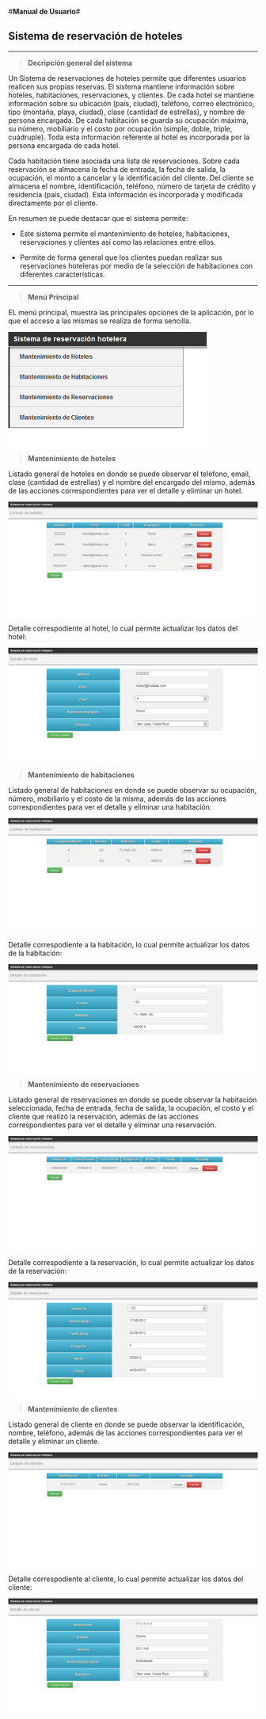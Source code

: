 #**Manual de Usuario**#

## Sistema de reservación de hoteles ##

----------

> **Decripción general del sistema**

Un Sistema de reservaciones de hoteles permite que diferentes usuarios realicen sus propias reservas. El sistema mantiene información sobre hoteles, habitaciones, reservaciones, y clientes. De cada hotel se mantiene información sobre su ubicación (país, ciudad), teléfono, correo electrónico, tipo (montaña, playa, ciudad), clase (cantidad de estrellas), y nombre de persona encargada. De cada habitación se guarda su ocupación máxima, su número, mobiliario y el costo por ocupación (simple, doble, triple, cuádruple). Toda esta información referente al hotel es incorporada por la persona encargada de cada hotel.

Cada habitación tiene asociada una lista de reservaciones. Sobre cada reservación se almacena la fecha de entrada, la fecha de salida, la ocupación, el monto a cancelar y la identificación del cliente. Del cliente se almacena el nombre, identificación, teléfono, número de tarjeta de crédito y residencia (país, ciudad). Esta información es incorporada y modificada directamente por el cliente.

En resumen se puede destacar que el sistema permite:

- Este sistema permite el mantenimiento de hoteles, habitaciones, reservaciones y clientes así como las relaciones entre ellos.

- Permite de forma general que los clientes puedan realizar sus reservaciones hoteleras por medio de la selección de habitaciones con diferentes características. 

----------

> **Menú Principal**

EL menú principal, muestra las principales opciones de la aplicación, por lo que el acceso a las mismas se realiza de forma sencilla.

![menuPrincipal](img/menuPrincipal.png)

> **Mantenimiento de hoteles**

Listado general de hoteles en donde se puede observar el teléfono, email, clase (cantidad de estrellas) y el nombre del encargado del mismo, además de las acciones correspondientes para ver el detalle y eliminar un hotel.

![listaHoteles](img/listaHoteles.png)

Detalle correspodiente al hotel, lo cual permite actualizar los datos del hotel:

![detalleHoteles](img/detalleHotel.png)

> **Mantenimiento de habitaciones**

Listado general de habitaciones en donde se puede observar su ocupación, número, mobiliario y el costo de la misma, además de las acciones correspondientes para ver el detalle y eliminar una habitación.

![listaHoteles](img/listaHabitaciones.png)

Detalle correspodiente a la habitación, lo cual permite actualizar los datos de la habitación:

![listaHoteles](img/detalleHabitacion.png)

> **Mantenimiento de reservaciones**

Listado general de reservaciones en donde se puede observar la habitación seleccionada, fecha de entrada, fecha de salida, la ocupación, el costo y el cliente que realizó la reservación, además de las acciones correspondientes para ver el detalle y eliminar una reservación.

![listaHoteles](img/listaReservaciones.png)

Detalle correspodiente a la reservación, lo cual permite actualizar los datos de la reservación:

![listaHoteles](img/detalleReservacion.png)

> **Mantenimiento de clientes**

Listado general de cliente en donde se puede observar la identificación, nombre, teléfono, además de las acciones correspondientes para ver el detalle y eliminar un cliente.

![listaHoteles](img/listaClientes.png)

Detalle correspodiente al cliente, lo cual permite actualizar los datos del cliente:

![listaHoteles](img/detalleCliente.png)